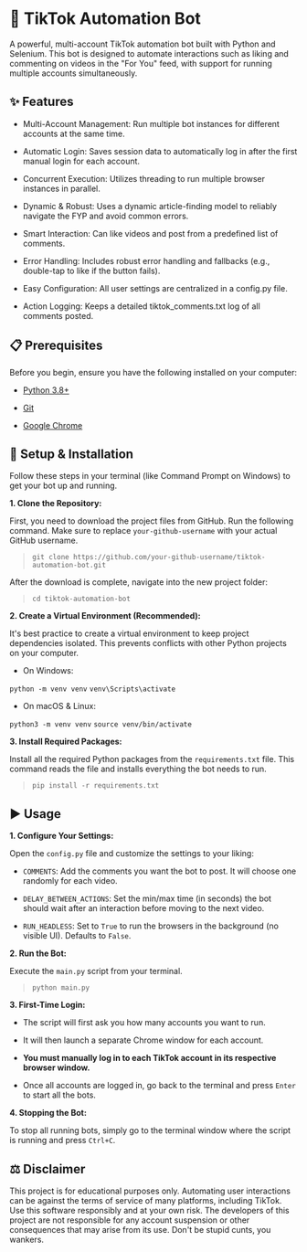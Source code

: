 # 🤖 TikTok Automation Bot
A powerful, multi-account TikTok automation bot built with Python and Selenium. This bot is designed to automate interactions such as liking and commenting on videos in the "For You" feed, with support for running multiple accounts simultaneously.
## ✨ Features
* Multi-Account Management: Run multiple bot instances for different accounts at the same time.

* Automatic Login: Saves session data to automatically log in after the first manual login for each account.

* Concurrent Execution: Utilizes threading to run multiple browser instances in parallel.

* Dynamic & Robust: Uses a dynamic article-finding model to reliably navigate the FYP and avoid common errors.

* Smart Interaction: Can like videos and post from a predefined list of comments.

* Error Handling: Includes robust error handling and fallbacks (e.g., double-tap to like if the button fails).

* Easy Configuration: All user settings are centralized in a config.py file.

* Action Logging: Keeps a detailed tiktok_comments.txt log of all comments posted.
## 📋 Prerequisites
Before you begin, ensure you have the following installed on your computer:

* [Python 3.8+](https://www.python.org/downloads/)

* [Git](https://git-scm.com/downloads)

* [Google Chrome](https://www.google.com/chrome/)

## 🚀 Setup & Installation
Follow these steps in your terminal (like Command Prompt on Windows) to get your bot up and running.

**1. Clone the Repository:**
   
First, you need to download the project files from GitHub. Run the following command. Make sure to replace `your-github-username` with your actual GitHub username.

> `git clone https://github.com/your-github-username/tiktok-automation-bot.git`

After the download is complete, navigate into the new project folder:

> `cd tiktok-automation-bot`

**2. Create a Virtual Environment (Recommended):**

It's best practice to create a virtual environment to keep project dependencies isolated. This prevents conflicts with other Python projects on your computer.

* On Windows:

`python -m venv venv`
`venv\Scripts\activate`

* On macOS & Linux:

`python3 -m venv venv`
`source venv/bin/activate`

**3. Install Required Packages:**

Install all the required Python packages from the `requirements.txt` file. This command reads the file and installs everything the bot needs to run.

> `pip install -r requirements.txt`

## ▶️ Usage
**1. Configure Your Settings:**

Open the `config.py` file and customize the settings to your liking:

* `COMMENTS`: Add the comments you want the bot to post. It will choose one randomly for each video.

* `DELAY_BETWEEN_ACTIONS`: Set the min/max time (in seconds) the bot should wait after an interaction before moving to the next video.

* `RUN_HEADLESS`: Set to `True` to run the browsers in the background (no visible UI). Defaults to `False`.

**2. Run the Bot:**

Execute the `main.py` script from your terminal.

> `python main.py`

**3. First-Time Login:**

* The script will first ask you how many accounts you want to run.

* It will then launch a separate Chrome window for each account.

* **You must manually log in to each TikTok account in its respective browser window.**

* Once all accounts are logged in, go back to the terminal and press `Enter` to start all the bots.

**4. Stopping the Bot:**

To stop all running bots, simply go to the terminal window where the script is running and press `Ctrl+C`.

## ⚖️ Disclaimer
This project is for educational purposes only. Automating user interactions can be against the terms of service of many platforms, including TikTok. Use this software responsibly and at your own risk. The developers of this project are not responsible for any account suspension or other consequences that may arise from its use. Don't be stupid cunts, you wankers. 
